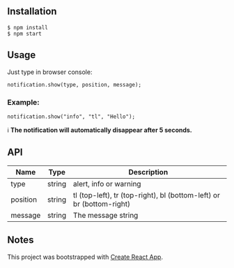 ## Installation

```
$ npm install
$ npm start
```

## Usage

Just type in browser console:

`notification.show(type, position, message);`

### Example:

`notification.show("info", "tl", "Hello");`

ℹ️ **The notification will automatically disappear after 5 seconds.**

## API

| Name     | Type   | Description                                                          |
| -------- | ------ | -------------------------------------------------------------------- |
| type     | string | alert, info or warning                                               |
| position | string | tl (top-left), tr (top-right), bl (bottom-left) or br (bottom-right) |
| message  | string | The message string                                                   |

## Notes

This project was bootstrapped with [Create React App](https://github.com/facebook/create-react-app).
